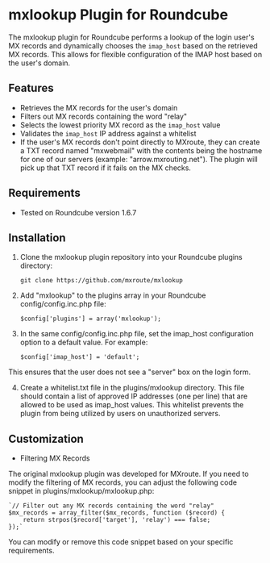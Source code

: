 # mxlookup Plugin for Roundcube

The mxlookup plugin for Roundcube performs a lookup of the login user's MX records and dynamically chooses the `imap_host` based on the retrieved MX records. This allows for flexible configuration of the IMAP host based on the user's domain.

## Features

- Retrieves the MX records for the user's domain
- Filters out MX records containing the word "relay"
- Selects the lowest priority MX record as the `imap_host` value
- Validates the `imap_host` IP address against a whitelist
- If the user's MX records don't point directly to MXroute, they can create a TXT record named "mxwebmail" with the contents being the hostname for one of our servers (example: "arrow.mxrouting.net"). The plugin will pick up that TXT record if it fails on the MX checks.

## Requirements

- Tested on Roundcube version 1.6.7

## Installation

1. Clone the mxlookup plugin repository into your Roundcube plugins directory:

    `git clone https://github.com/mxroute/mxlookup`
    
2. Add "mxlookup" to the plugins array in your Roundcube config/config.inc.php file:

    `$config['plugins'] = array('mxlookup');`

3. In the same config/config.inc.php file, set the imap_host configuration option to a default value. For example:

    `$config['imap_host'] = 'default';`

This ensures that the user does not see a "server" box on the login form.

4. Create a whitelist.txt file in the plugins/mxlookup directory. This file should contain a list of approved IP addresses (one per line) that are allowed to be used as imap_host values. This whitelist prevents the plugin from being utilized by users on unauthorized servers.

## Customization

- Filtering MX Records

The original mxlookup plugin was developed for MXroute. If you need to modify the filtering of MX records, you can adjust the following code snippet in plugins/mxlookup/mxlookup.php:

    `// Filter out any MX records containing the word "relay"
    $mx_records = array_filter($mx_records, function ($record) {
        return strpos($record['target'], 'relay') === false;
    });`

You can modify or remove this code snippet based on your specific requirements.
